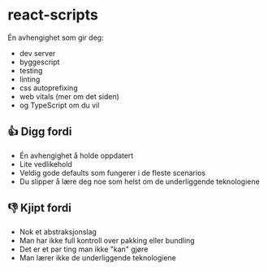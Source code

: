 # react-scripts

Én avhengighet som gir deg:
- dev server
- byggescript
- testing
- linting
- css autoprefixing
- web vitals (mer om det siden)
- og TypeScript om du vil

## 👍 Digg fordi
- Én avhengighet å holde oppdatert
- Lite vedlikehold
- Veldig gode defaults som fungerer i de fleste scenarios
- Du slipper å lære deg noe som helst om de underliggende teknologiene

## 👎 Kjipt fordi
- Nok et abstraksjonslag
- Man har ikke full kontroll over pakking eller bundling
- Det er et par ting man ikke "kan" gjøre
- Man lærer ikke de underliggende teknologiene